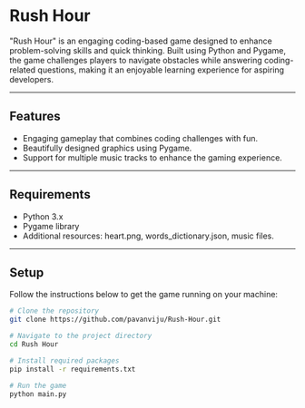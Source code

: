 # Rush Hour

"Rush Hour" is an engaging coding-based game designed to enhance problem-solving skills and quick thinking. Built using Python and Pygame, the game challenges players to navigate obstacles while answering coding-related questions, making it an enjoyable learning experience for aspiring developers.

---

## Features
- Engaging gameplay that combines coding challenges with fun.
- Beautifully designed graphics using Pygame.
- Support for multiple music tracks to enhance the gaming experience.

---

## Requirements
- Python 3.x
- Pygame library
- Additional resources: heart.png, words_dictionary.json, music files.

---

## Setup
Follow the instructions below to get the game running on your machine:

```bash
# Clone the repository
git clone https://github.com/pavanviju/Rush-Hour.git

# Navigate to the project directory
cd Rush Hour

# Install required packages
pip install -r requirements.txt

# Run the game
python main.py
